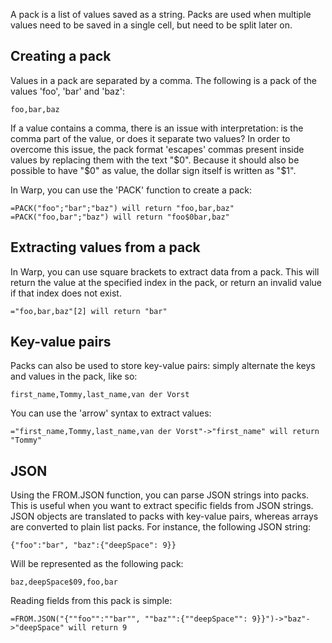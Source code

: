 A pack is a list of values saved as a string. Packs are used when multiple values need to be saved in a single cell, but need to be split later on.

## Creating a pack

Values in a pack are separated by a comma. The following is a pack of the values 'foo', 'bar' and 'baz':

````
foo,bar,baz
````

If a value contains a comma, there is an issue with interpretation: is the comma part of the value, or does it separate two values? In order to overcome this issue, the pack format 'escapes' commas present inside values by replacing them with the text "$0". Because it should also be possible to have "$0" as value, the dollar sign itself is written as "$1".

In Warp, you can use the 'PACK' function to create a pack:

````
=PACK("foo";"bar";"baz") will return "foo,bar,baz"
=PACK("foo,bar";"baz") will return "foo$0bar,baz"
````

## Extracting values from a pack

In Warp, you can use square brackets to extract data from a pack. This will return the value at the specified index in the pack, or return an invalid value if that index does not exist.

````
="foo,bar,baz"[2] will return "bar"
````

## Key-value pairs

Packs can also be used to store key-value pairs: simply alternate the keys and values in the pack, like so:

````
first_name,Tommy,last_name,van der Vorst
````

You can use the 'arrow' syntax to extract values:

````
="first_name,Tommy,last_name,van der Vorst"->"first_name" will return "Tommy"
````

## JSON

Using the FROM.JSON function, you can parse JSON strings into packs. This is useful when you want to extract specific fields from JSON strings. JSON objects are translated to packs with key-value pairs, whereas arrays are converted to plain list packs. For instance, the following JSON string:

````
{"foo":"bar", "baz":{"deepSpace": 9}}
````

Will be represented as the following pack:

````
baz,deepSpace$09,foo,bar
````

Reading fields from this pack is simple:

````
=FROM.JSON("{""foo"":""bar"", ""baz"":{""deepSpace"": 9}}")->"baz"->"deepSpace" will return 9
````